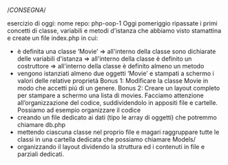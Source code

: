 /*CONSEGNA*/

esercizio di oggi:
nome repo: php-oop-1
Oggi pomeriggio ripassate i primi concetti di classe, variabili e metodi d'istanza che abbiamo visto stamattina e create un file index.php in cui:
 - è definita una classe ‘Movie’
   => all'interno della classe sono dichiarate delle variabili d'istanza
   => all'interno della classe è definito un costruttore
   => all'interno della classe è definito almeno un metodo
- vengono istanziati almeno due oggetti ‘Movie’ e stampati a schermo i valori delle relative proprietà
Bonus 1:
Modificare la classe Movie in modo che accetti piú di un genere.
Bonus 2:
Creare un layout completo per stampare a schermo una lista di movies.
Facciamo attenzione all’organizzazione del codice, suddividendolo in appositi file e cartelle. Possiamo ad esempio organizzare il codice
- creando un file dedicato ai dati (tipo le array di oggetti) che potremmo chiamare db.php
- mettendo ciascuna classe nel proprio file e magari raggruppare tutte le classi in una cartella dedicata che possiamo chiamare Models/
- organizzando il layout dividendo la struttura ed i contenuti in file e parziali dedicati.